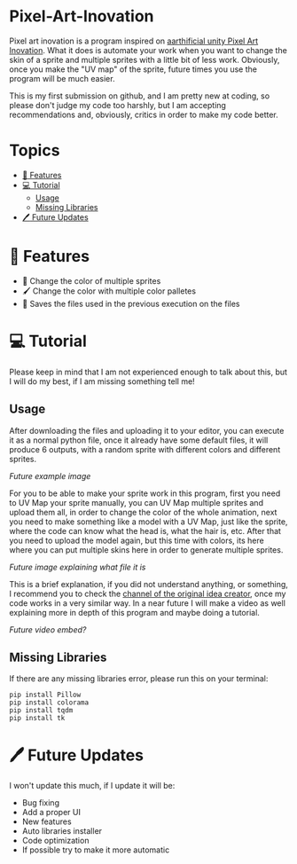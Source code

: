 # Pixel-Art-Inovation
Pixel art inovation is a program inspired on [aarthificial unity Pixel Art Inovation](https://youtu.be/HsOKwUwL1bE). What it does is automate your work when you want to change the skin of a sprite and multiple sprites with a little bit of less work. Obviously, once you make the "UV map" of the sprite, future times you use the program will be much easier.

This is my first submission on github, and I am pretty new at coding, so please don't judge my code too harshly, but I am accepting recommendations and, obviously, critics in order to make my code better.

# Topics
- [:rocket: Features](https://github.com/DavidAnastac1o/Pixel-Art-Inovation/edit/main/README.md#-features)
- [:computer: Tutorial](https://github.com/DavidAnastac1o/Pixel-Art-Inovation/edit/main/README.md#-tutorial)
  - [Usage](https://github.com/DavidAnastac1o/Pixel-Art-Inovation/edit/main/README.md#usage)
  - [Missing Libraries](https://github.com/DavidAnastac1o/Pixel-Art-Inovation/edit/main/README.md#missing-libraries)
- [:pen: Future Updates](https://github.com/DavidAnastac1o/Pixel-Art-Inovation/edit/main/README.md#%EF%B8%8F-future-updates)

# 🚀 Features
- :space_invader: Change the color of multiple sprites
- :paintbrush: Change the color with multiple color palletes
- :floppy_disk: Saves the files used in the previous execution on the files

# 💻 Tutorial
Please keep in mind that I am not experienced enough to talk about this, but I will do my best, if I am missing something tell me!

## Usage
After downloading the files and uploading it to your editor, you can execute it as a normal python file, once it already have some default files, it will produce 6 outputs, with a random sprite with different colors and different sprites. 

*Future example image*

For you to be able to make your sprite work in this program, first you need to UV Map your sprite manually, you can UV Map multiple sprites and upload them all, in order to change the color of the whole animation, next you need to make something like a model with a UV Map, just like the sprite, where the code can know what the head is, what the hair is, etc. After that you need to upload the model again, but this time with colors, its here where you can put multiple skins here in order to generate multiple sprites.

*Future image explaining what file it is*

This is a brief explanation, if you did not understand anything, or something, I recommend you to check the [channel of the original idea creator](https://youtu.be/nYch_TIkq6w), once my code works in a very similar way. In a near future I will make a video as well explaining more in depth of this program and maybe doing a tutorial.

*Future video embed?*

## Missing Libraries
If there are any missing libraries error, please run this on your terminal:
```
pip install Pillow
pip install colorama
pip install tqdm
pip install tk
```

# 🖊️ Future Updates
I won't update this much, if I update it will be:
- Bug fixing
- Add a proper UI
- New features
- Auto libraries installer
- Code optimization
- If possible try to make it more automatic
